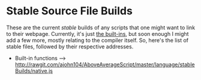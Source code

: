 # Stable Source File Builds

These are the current _stable_ builds of any scripts that one might want to link to their webpage. Currently, it's just [the built-ins](./native.js), but soon enough I might add a few more, mostly relating to the compiler itself. So, here's the list of stable files, followed by their respective addresses.

* Built-in functions --> http://rawgit.com/ajohn104/AboveAverageScript/master/language/stableBuilds/native.js